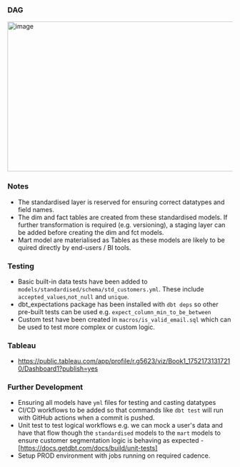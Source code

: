 ### DAG
<img width="1425" height="336" alt="image" src="https://github.com/user-attachments/assets/a6cff0b9-3f8e-4640-bcf0-c5aeb1303cbc" />

### Notes
- The standardised layer is reserved for ensuring correct datatypes and field names.
- The dim and fact tables are created from these standardised models.  If further transformation is required (e.g. versioning), a staging layer can be added before creating the dim and fct models.
- Mart model are materialised as Tables as these models are likely to be quired directly by end-users / BI tools.

### Testing
- Basic built-in data tests have been added to `models/standardised/schema/std_customers.yml`.  These include `accepted_values`,`not_null` and `unique`.
- dbt_expectations package has been installed with `dbt deps` so other pre-built tests can be used e.g. `expect_column_min_to_be_between`
- Custom test have been created in `macros/is_valid_email.sql` which can be used to test more complex or custom logic.

### Tableau 
- https://public.tableau.com/app/profile/r.g5623/viz/Book1_17521731317210/Dashboard1?publish=yes

### Further Development
- Ensuring all models have `yml` files for testing and casting datatypes
- CI/CD workflows to be added so that commands like `dbt test` will run with GitHub actions when a commit is pushed.
- Unit test to test logical workflows e.g. we can mock a user's data and have that flow though the `standardised` models to the `mart` models to ensure customer segmentation logic is behaving as expected - [https://docs.getdbt.com/docs/build/unit-tests]
- Setup PROD environment with jobs running on required cadence.
